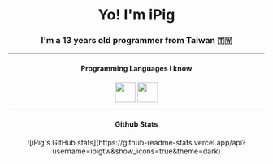 <h1 align="center"> Yo! I'm iPig </h1>
<h3 align="center">I'm a 13 years old programmer from Taiwan 🇹🇼</h3>   

---

<h4 align="center"> Programming Languages I know </h4>
<p align="center"><img align="center" src="https://cdn-icons-png.flaticon.com/512/5968/5968292.png" width="40" height="40"/>
<img align="center" src="https://upload.wikimedia.org/wikipedia/commons/thumb/c/c3/Python-logo-notext.svg/1869px-Python-logo-notext.svg.png" width="40" height="40"/>
</p>
  
---

<h4 align="center"> Github Stats </h4>
<div align="center">
![iPig's GitHub stats](https://github-readme-stats.vercel.app/api?username=ipigtw&show_icons=true&theme=dark)</div>
